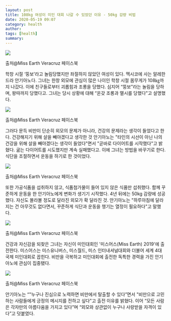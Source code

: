 ```yaml
---
layout: post
title: 108kg 여성이 미인 대회 나갈 수 있었던 이유 - 50kg 감량 비법
date: 2020-05-19 09:07
category: health
author: 
tags: [health]
summary: 
---
```



  
![](https://img1.daumcdn.net/thumb/R720x0/?fname=https%3A%2F%2Ft1.daumcdn.net%2Fliveboard%2Finterstella-story%2F2017d11dd4f34901898b0e363a16643f.JPG)

출처@Miss Earth Veracruz 페이스북

학창 시절 ‘뚱보’라고 놀림당했지만 좌절하지 않았던 여성이 있다. 멕시코에 사는 알레한드라 안기아노다. 그녀는 한창 외모에 관심이 많은 나이인 학창 시절 몸무게가 108㎏까지 나갔다. 이에 친구들로부터 괴롭힘과 조롱을 당했다. 심지어 “뚱보”라는 놀림을 당하며, 왕따까지 당했다고. 그녀는 당시 상황에 대해 “온갖 조롱과 멸시를 당했다"고 설명했다.

![](https://img1.daumcdn.net/thumb/R720x0/?fname=https%3A%2F%2Ft1.daumcdn.net%2Fliveboard%2Finterstella-story%2Fcd4ad1000aa94e98a146bd2c2310bfe3.JPG)

출처@Miss Earth Veracruz 페이스북

그러다 문득 비만이 단순히 외모의 문제가 아니라, 건강의 문제라는 생각이 들었다고 한다. 건강해지기 위해 살을 빼야겠다고 생각한 것 안기아노는 "타인의 시선이 아닌 나의 건강을 위해 살을 빼야겠다는 생각이 들었다"면서 "곧바로 다이어트를 시작했다"고 밝혔다. 굶는 다이어트를 시도했지만 계속 실패했다고. 이에 그녀는 방법을 바꾸기로 한다. 식단을 조절하면서 운동을 하기로 한 것이었다.

![](https://img1.daumcdn.net/thumb/R720x0/?fname=https%3A%2F%2Ft1.daumcdn.net%2Fliveboard%2Finterstella-story%2Fec8ca707e9a1439d917faabe61be13d8.JPG)

출처@Miss Earth Veracruz 페이스북

또한 가공식품을 섭취하지 않고, 식품첨가물이 들어 있지 않은 식품만 섭취했다. 함께 꾸준하게 운동을 한 안기아노에게 변화가 생기기 시작했다. 4년 뒤에는 50kg 감량에 성공했다. 자신도 몰라볼 정도로 달라진 외모가 확 달라진 것. 안기아노는 "하루아침에 달라지는 건 아무것도 없다면서, 꾸준하게 식단과 운동을 챙기는 열정이 필요하다"고 말했다.

![](https://img1.daumcdn.net/thumb/R720x0/?fname=https%3A%2F%2Ft1.daumcdn.net%2Fliveboard%2Finterstella-story%2F496dbde424694767ab75f63aeb4e46ed.JPG)

출처@Miss Earth Veracruz 페이스북

건강과 자신감을 되찾은 그녀는 자신이 미인대회인 '미스어스(Miss Earth) 2019'에 출전한다. 미스어스는 미스유니버스, 미스월드, 미스 인터내셔널대회와 더불어 세계 4대 국제 미인대회로 꼽힌다. 비만을 극복하고 미인대회에 출전한 독특한 경력을 가진 안기아노에 관심이 집중됐다.

![](https://img1.daumcdn.net/thumb/R720x0/?fname=https%3A%2F%2Ft1.daumcdn.net%2Fliveboard%2Finterstella-story%2F801d21d017f04c73982e2789334b11c9.JPG)

출처@Miss Earth Veracruz 페이스북

안기아노는 “"누구나 진심으로 노력하면 비만에서 탈출할 수 있다”면서 "비만으로 고민하는 사람들에게 긍정의 메시지를 전하고 싶다"고 출전 이유를 밝혔다. 이어 “모든 사람은 각자만의 아름다움을 가지고 있다”며 “외모와 상관없이 누구나 사랑받을 자격이 있다”고 덧붙였다.